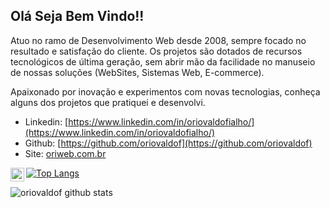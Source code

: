 ## Olá Seja Bem Vindo!!

Atuo no ramo de Desenvolvimento Web desde 2008, sempre focado no resultado e satisfação do cliente. Os projetos são dotados de recursos tecnológicos de última geração, sem abrir mão da facilidade no manuseio de nossas soluções (WebSites, Sistemas Web, E-commerce).

Apaixonado por inovação e experimentos com novas tecnologias, conheça alguns dos projetos que pratiquei e desenvolvi.

- Linkedin: [https://www.linkedin.com/in/oriovaldofialho/](https://www.linkedin.com/in/oriovaldofialho/)
- Github: [https://github.com/oriovaldof](https://github.com/oriovaldof)
- Site: [oriweb.com.br](oriweb.com.br)

<a href="https://www.linkedin.com/in/ajay-singh-khalsa/">
  <img align="left" alt="Ajay's Linkdein" width="22px" src="https://cdn.jsdelivr.net/npm/simple-icons@v3/icons/linkedin.svg" />
</a>

[![Top Langs](https://github-readme-stats.vercel.app/api/top-langs/?username=oriovaldof&layout=compact)](https://github.com/oriovaldof/github-readme-stats)

![oriovaldof github stats](https://github-readme-stats.vercel.app/api?username=oriovaldof&show_icons=true&theme=radical)
